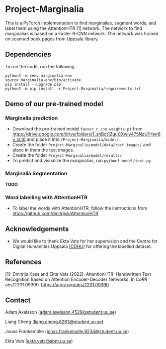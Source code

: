 # Project-Marginalia

This is a PyTorch implementation to find marginalias, segment words, and label them using the AttentionHTR [1] network. The network to find marginalias is based on a Faster R-CNN network. The network was trained on scanned book pages from Uppsala library.  

## Dependencies 

To run the code, run the following

```
python3 -m venv marginalia-env
source marginalia-env/bin/activate
pip install --upgrade pip
python3 -m pip install -r Project-Marginalia/requirements.txt
```


## Demo of our pre-trained model

### Marginalia prediction
* Download the pre-trained model `faster_r_cnn_weights.pt` from https://drive.google.com/drive/folders/1_snBot1ZguCXwiy475NzU1Hwr6y_cLt6 and place it into `/Project-Marginalia/model/`.
* Create the folder `Project-Marginalia/model/data/test_images/` and place in them the test images.
* Create the folder `Project-Marginalia/model/results/`
* To predict and visualize the marginalias, run ```python3 model/test.py```

### Marginalia Segmentation
**TODO**

### Word labelling with AttentionHTR
* To label the words with AttentionHTR, follow the instructions from https://github.com/dmitrijsk/AttentionHTR

## Acknowledgements
* We would like to thank Ekta Vats for her supervision and the Centre for Digital Humanities Uppsala [(CDHU)](https://www.abm.uu.se/cdhu-eng) for offering the labelled dataset.

## References
[1]: Dmitrijs Kass and Ekta Vats (2022). AttentionHTR: Handwritten Text Recognition Based on Attention Encoder-Decoder Networks. In *CoRR* abs/2201.09390. https://arxiv.org/abs/2201.09390

## Contact

Adam Axelsson (adam.axelsson.4529@student.uu.se)

Liang Cheng (liang.cheng.8263@student.uu.se)

Jonas Frankemölle (jonas.frankemolle.9234@student.uu.se)

Ekta Vats (ekta.vats@abm.uu.se)
